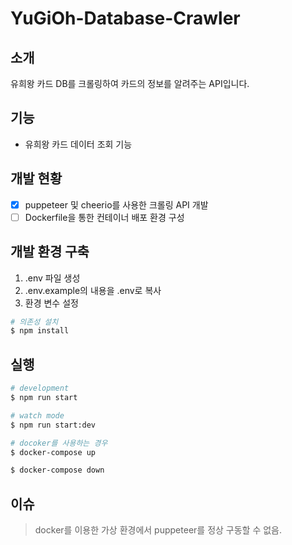 # YuGiOh-Database-Crawler

## 소개
유희왕 카드 DB를 크롤링하여 카드의 정보를 알려주는 API입니다.

## 기능
- 유희왕 카드 데이터 조회 기능

## 개발 현황
- [x] puppeteer 및 cheerio를 사용한 크롤링 API 개발
- [ ] Dockerfile을 통한 컨테이너 배포 환경 구성

## 개발 환경 구축

1. .env 파일 생성
2. .env.example의 내용을 .env로 복사
3. 환경 변수 설정

```bash
# 의존성 설치
$ npm install
```

## 실행

```bash
# development
$ npm run start

# watch mode
$ npm run start:dev

# docoker를 사용하는 경우
$ docker-compose up

$ docker-compose down
```

## 이슈
> docker를 이용한 가상 환경에서 puppeteer를 정상 구동할 수 없음.
